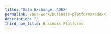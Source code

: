 ```yaml
---
title: "Data Exchange: ADEX"
permalink: /our-work/business-platforms/adex/
description: ""
third_nav_title: Business Platforms
---
```

